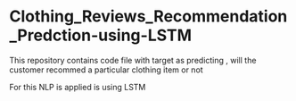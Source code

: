 # Clothing_Reviews_Recommendation_Predction-using-LSTM
<p> This repository contains code file with target as predicting , will the customer recommed a particular clothing item or not </p>
<p> For this NLP is applied is using LSTM </p>
